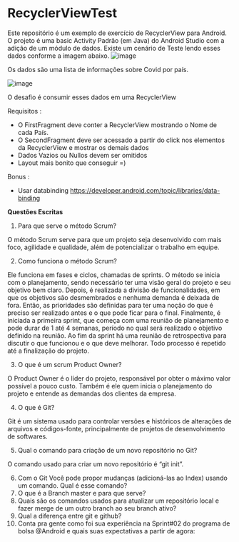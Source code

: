 # RecyclerViewTest

Este repositório é um exemplo de exercício de RecyclerView para Android. O projeto é uma basic Activity Padrão (em Java)  do Android Studio com a adição de um módulo de dados.
Existe um cenário de Teste lendo esses dados conforme a imagem abaixo.
![image](https://user-images.githubusercontent.com/49101112/185979761-214c86a3-047c-47c9-ae74-5272d9040f22.png)

Os dados são uma lista de informações sobre Covid por país.

![image](https://user-images.githubusercontent.com/49101112/185980984-88875bf8-3cdb-45a0-9383-698acb828213.png)


O desafio é consumir esses dados em uma RecyclerView 

Requisitos :
- O FirstFragment deve conter a RecyclerView mostrando o Nome de cada País.
- O SecondFragment deve ser acessado a partir do click nos elementos da RecyclerView e mostrar os demais dados
- Dados Vazios ou Nullos devem ser omitidos
- Layout mais bonito que conseguir =)

Bonus :
- Usar databinding https://developer.android.com/topic/libraries/data-binding

**Questões Escritas**
1. Para que serve o método Scrum?

O método Scrum serve para que um projeto seja desenvolvido com mais foco, agilidade e qualidade, além de potencializar o trabalho em equipe.

2. Como funciona o método Scrum?

Ele funciona em fases e ciclos, chamadas de sprints. O método se inicia com o planejamento, sendo necessário ter uma visão geral do projeto e seu objetivo bem claro. Depois, é realizada a divisão de funcionalidades, em que os objetivos são desmembrados e nenhuma demanda é deixada de fora. Então, as prioridades são definidas para ter uma noção do que é preciso ser realizado antes e o que pode ficar para o final. Finalmente, é iniciada a primeira sprint, que começa com uma reunião de planejamento e pode durar de 1 até 4 semanas, período no qual será realizado o objetivo definido na reunião. Ao fim da sprint há uma reunião de retrospectiva para discutir o que funcionou e o que deve melhorar. Todo processo é repetido até a finalização do projeto.

3. O que é um scrum Product Owner?

O Product Owner é o líder do projeto, responsável por obter o máximo valor possível a pouco custo. Também é ele quem inicia o planejamento do projeto e entende as demandas dos clientes da empresa.

4. O que é Git?

Git é um sistema usado para controlar versões e históricos de alterações de arquivos e códigos-fonte, principalmente de projetos de desenvolvimento de softwares.

5. Qual o comando para criação de um novo repositório no Git?

O comando usado para criar um novo repositório é “git init”.

6. Com o Git Você pode propor mudanças (adicioná-las ao Index) usando um
comando. Qual é esse comando?
7. O que é a Branch master e para que serve?
8. Quais são os comandos usados para atualizar um repositório local e fazer merge
de um outro branch ao seu branch ativo?
9. Qual a diferença entre git e github?
10. Conta pra gente como foi sua experiência na Sprint#02 do programa de bolsa
@Android e quais suas expectativas a partir de agora:
